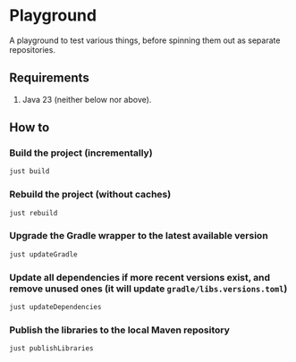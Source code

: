 # Playground

A playground to test various things, before spinning them out as separate repositories.

## Requirements

1. Java 23 (neither below nor above).

## How to

### Build the project (incrementally)

```bash
just build

```

### Rebuild the project (without caches)

```bash
just rebuild

```

### Upgrade the Gradle wrapper to the latest available version

```bash
just updateGradle

```

### Update all dependencies if more recent versions exist, and remove unused ones (it will update `gradle/libs.versions.toml`)

```bash
just updateDependencies

```

### Publish the libraries to the local Maven repository

```bash
just publishLibraries

```